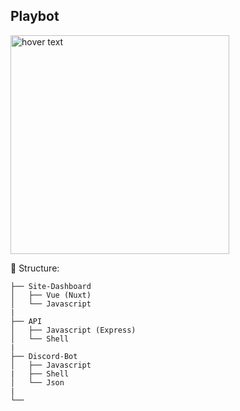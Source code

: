 ## Playbot

<img src="[your_relative_path_here](https://images-ext-1.discordapp.net/external/t5-WE3v9Bh2UlaZ0iaFrtil0C2Vxa_kVeM4n5H789O8/https/i.imgur.com/QayHdhw.png)" width="350" title="hover text">


🦺 Structure:

```
├── Site-Dashboard
│   ├── Vue (Nuxt)
│   └── Javascript
|
├── API
│   ├── Javascript (Express)
│   └── Shell
|
├── Discord-Bot
│   ├── Javascript
|   ├── Shell
│   └── Json
|
└── 
```

